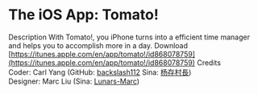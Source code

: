 The iOS App: Tomato!
===========

Description    With Tomato!, you iPhone turns into a efficient time manager and helps you to accomplish more in a day.
Download    [https://itunes.apple.com/en/app/tomato!/id868078759](https://itunes.apple.com/en/app/tomato!/id868078759)
Credits    
Coder: Carl Yang (GitHub: [backslash112](https://github.com/backslash112) Sina: [杨存村長](http://weibo.com/hiyangc))  
Designer: Marc Liu (Sina: [Lunars-Marc](http://weibo.com/u/2829055915))
